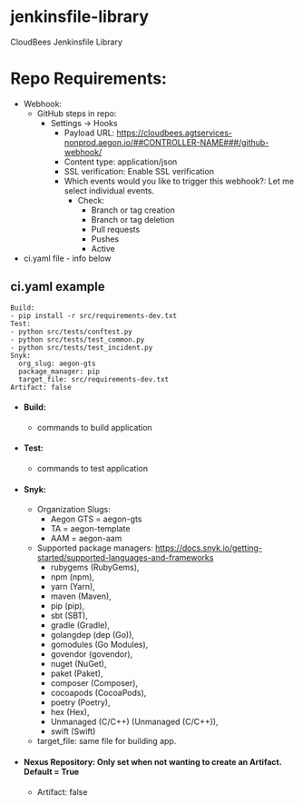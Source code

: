 # jenkinsfile-library
CloudBees Jenkinsfile Library

# Repo Requirements:
- Webhook:
  - GitHub steps in repo:
    - Settings -> Hooks
      - Payload URL: https://cloudbees.agtservices-nonprod.aegon.io/##CONTROLLER-NAME###/github-webhook/
      - Content type: application/json
      - SSL verification: Enable SSL verification
      - Which events would you like to trigger this webhook?:  Let me select individual events.
        - Check:
          - Branch or tag creation
          - Branch or tag deletion
          - Pull requests
          - Pushes
          - Active
- ci.yaml file - info below

## ci.yaml example
```
Build:
- pip install -r src/requirements-dev.txt
Test:
- python src/tests/conftest.py
- python src/tests/test_common.py
- python src/tests/test_incident.py
Snyk:
  org_slug: aegon-gts
  package_manager: pip
  target_file: src/requirements-dev.txt
Artifact: false
```
-   #### Build:
    - commands to build application
-   #### Test:
    - commands to test application
-   #### Snyk:
    - Organization Slugs:
      - Aegon GTS = aegon-gts
      - TA        = aegon-template
      - AAM       = aegon-aam
    - Supported package managers: https://docs.snyk.io/getting-started/supported-languages-and-frameworks
        - rubygems (RubyGems),
        - npm (npm),
        - yarn (Yarn),
        - maven (Maven),
        - pip (pip),
        - sbt (SBT),
        - gradle (Gradle),
        - golangdep (dep (Go)),
        - gomodules (Go Modules),
        - govendor (govendor),
        - nuget (NuGet),
        - paket (Paket),
        - composer (Composer),
        - cocoapods (CocoaPods),
        - poetry (Poetry),
        - hex (Hex),
        - Unmanaged (C/C++) (Unmanaged (C/C++)),
        - swift (Swift)
    - target_file: same file for building app.
-   #### Nexus Repository: Only set when not wanting to create an Artifact. Default = True
    - Artifact: false  